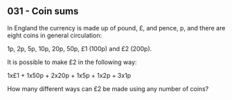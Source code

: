 031 - Coin sums
---------------

In England the currency is made up of pound, £, and pence, p, and there are
eight coins in general circulation:

1p, 2p, 5p, 10p, 20p, 50p, £1 (100p) and £2 (200p).

It is possible to make £2 in the following way:

1x£1 + 1x50p + 2x20p + 1x5p + 1x2p + 3x1p

How many different ways can £2 be made using any number of coins?

